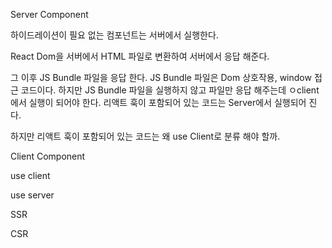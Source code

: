
Server Component

하이드레이션이 필요 없는 컴포넌트는 서버에서 실행한다.

React Dom을 서버에서 HTML 파일로 변환하여 서버에서 응답 해준다.

그 이후 JS Bundle 파일을 응답 한다. 
JS Bundle 파일은 Dom 상호작용, window 접근 코드이다. 
하지만 JS Bundle 파일을 실행하지 않고 파일만 응답 해주는데 ㅇclient에서 실행이 되어야 한다.
리액트 훅이 포함되어 있는 코드는 Server에서 실행되어 진다.

하지만 리액트 훅이 포함되어 있는 코드는 왜 use Client로 분류 해야 할까.

Client Component

use client

use server

SSR

CSR